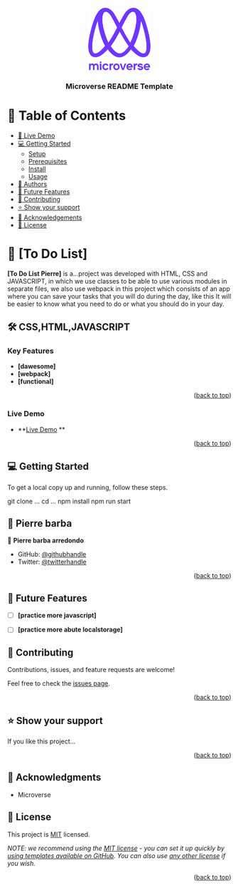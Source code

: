 <a name="readme-top"></a>

<div align="center">

<img src="./microverse.png" alt="logo" width="140"  height="auto" />
<br/>

<h3><b>Microverse README Template</b></h3>

</div>


# 📗 Table of Contents

  - [🚀 Live Demo](https://pierrebarba.github.io/finishProjectCapton/index.html)
- [💻 Getting Started](https://pierrebarba.github.io/finishProjectCapton/index.html)
  - [Setup](setup)
  - [Prerequisites](https://pierrebarba.github.io/finishProjectCapton/index.html)
  - [Install](install)
  - [Usage](html,javascript,css)
- [👥 Authors](https://github.com/PierreBarba)
- [🔭 Future Features](https://pierrebarba.github.io/finishProjectCapton/index.html)
- [🤝 Contributing](https://github.com/cilfonegabriel)
- [⭐️ Show your support](support)
- [🙏 Acknowledgements](https://github.com/elafildecolor,https://github.com/luigirazum)
- [📝 License](MIT)

<!-- PROJECT DESCRIPTION -->

# 📖 [To Do List] <a name="Todo List"></a>


**[To Do List Pierre]** is a...project was developed with HTML, CSS and JAVASCRIPT, in which we use classes to be able to use various modules in separate files, we also use webpack in this project which consists of an app where you can save your tasks that you will do during the day, like this It will be easier to know what you need to do or what you should do in your day.

## 🛠 CSS,HTML,JAVASCRIPT <a name="javascript,html,css"></a>


<!-- Features -->

### Key Features <a name="key-features"></a>

- **[dawesome]**
- **[webpack]**
- **[functional]**

<p align="right">(<a href="#readme-top">back to top</a>)</p>


<!-- live Demo -->

### Live Demo <a name="Live Demo"></a>

- **[Live Demo](https://pierrebarba.github.io/webpacktodolist/) **

<p align="right">(<a href="#readme-top">back to top</a>)</p>


<!-- GETTING STARTED -->

## 💻 Getting Started <a name="getting-started"></a>


To get a local copy up and running, follow these steps.

git clone ...
cd ...
npm install
npm run start



<!-- AUTHORS -->

## 👥 Pierre barba <a name="Pierre Barba"></a>

👤 **Pierre barba arredondo**

- GitHub: [@githubhandle](https://github.com/PierreBarba)
- Twitter: [@twitterhandle](https://twitter.com/pierreanbar)

<p align="right">(<a href="#readme-top">back to top</a>)</p>

<!-- FUTURE FEATURES -->

## 🔭 Future Features <a name="future-features"></a>

- [ ] **[practice more javascript]**
- [ ] **[practice more abute localstorage]**


## 🤝 Contributing <a name="contributing"></a>

Contributions, issues, and feature requests are welcome!

Feel free to check the [issues page](../../issues/).

<p align="right">(<a href="#readme-top">back to top</a>)</p>

<!-- SUPPORT -->

## ⭐️ Show your support <a name="support"></a>

If you like this project...

<p align="right">(<a href="#readme-top">back to top</a>)</p>

<!-- ACKNOWLEDGEMENTS -->

## 🙏 Acknowledgments <a name="acknowledgements"></a>

- Microverse 

## 📝 License <a name="license"></a>

This project is [MIT](./LICENSE) licensed.


_NOTE: we recommend using the [MIT license](https://choosealicense.com/licenses/mit/) - you can set it up quickly by [using templates available on GitHub](https://docs.github.com/en/communities/setting-up-your-project-for-healthy-contributions/adding-a-license-to-a-repository). You can also use [any other license](https://choosealicense.com/licenses/) if you wish._

<p align="right">(<a href="#readme-top">back to top</a>)</p>